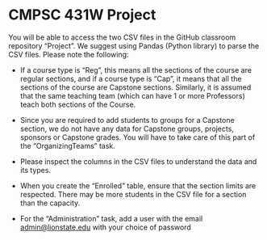# CMPSC 431W Project

You will be able to access the two CSV files in the GitHub classroom repository “Project”. We suggest using Pandas (Python library) to parse the CSV files. Please note the following:

* If a course type is “Reg”, this means all the sections of the course are regular sections, and if a course type is “Cap”, it means that all the sections of the course are Capstone sections. Similarly, it is assumed that the same teaching team (which can have 1 or more Professors) teach both sections of the Course.

* Since you are required to add students to groups for a Capstone section, we do not have any data for Capstone groups, projects, sponsors 
or Capstone grades. You will have to take care of this part of the “OrganizingTeams” task.
* Please inspect the columns in the CSV files to understand the data and its types.
* When you create the “Enrolled” table, ensure that the section limits are respected. There may be more students in the CSV file for a section than the capacity.
* For the “Administration” task, add a user with the email admin@lionstate.edu with your choice of password
